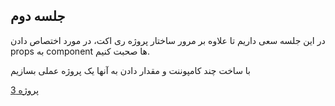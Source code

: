 ## جلسه دوم

در این جلسه سعی داریم تا علاوه بر مرور ساختار پروژه ری اکت، در مورد اختصاص دادن props به component ها صحبت کنیم.

با ساخت چند کامپوننت و مقدار دادن به آنها یک پروژه عملی بسازیم

[پروژه 3](https://github.com/funbyte-ir/react-course-1220/tree/main/Lesson_3/project_3)
